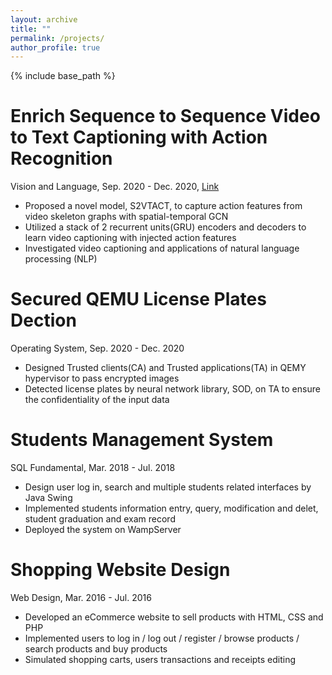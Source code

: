 ```yaml
---
layout: archive
title: ""
permalink: /projects/
author_profile: true
---
```

{% include base_path %}


Enrich Sequence to Sequence Video to Text Captioning with Action Recognition
===
Vision and Language, Sep. 2020 - Dec. 2020, [Link](https://github.com/stillarrow/S2VT_ACT)
* Proposed a novel model, S2VTACT,  to capture action features from video skeleton graphs with spatial-temporal GCN 
* Utilized a stack of 2 recurrent units(GRU) encoders and decoders to learn video captioning with injected action features
* Investigated video captioning and applications of natural language processing (NLP)

Secured QEMU License Plates Dection
===
Operating System,  Sep. 2020 - Dec. 2020
*  Designed Trusted clients(CA) and Trusted applications(TA) in QEMY hypervisor to pass encrypted images 
*  Detected license plates by neural network library, SOD, on TA to ensure the confidentiality of the input data

Students Management System
===
SQL Fundamental, Mar. 2018 - Jul. 2018
* Design user log in, search and multiple students related interfaces by Java Swing 
* Implemented students information entry, query, modification and delet, student graduation and exam record
* Deployed the system on WampServer


Shopping Website Design
===
Web Design, Mar. 2016 - Jul. 2016
* Developed an eCommerce website to sell products with HTML, CSS and PHP
* Implemented users to log in / log out / register / browse products / search products and buy products
* Simulated shopping carts, users transactions and receipts editing
